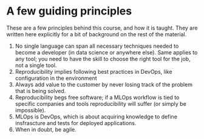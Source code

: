 # A few guiding principles

These are a few principles behind this course, and how it is taught. They are
written here explicitly for a bit of background on the rest of the material.

1. No single language can span all necessary techniques needed to
   become a developer (in data science or anywhere else). Same applies to any
   tool; you need to have the skill to choose the right tool for the job, not a
   single tool.
2. Reproducibility implies following best practices in DevOps, like
   configuration in the environment
3. Always add value to the customer by never losing track of the
   problem that is being solved.
4. Reproducibility begs free software; if a MLOps workflow is tied to specific
   companies and tools reproducibility will suffer (or simply be impossible).
5. MLOps is DevOps, which is about acquiring knowledge to define insfrascture
   and tests for deployed applications.
6. When in doubt, be agile.
